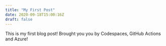 ```yaml
---
title: "My First Post"
date: 2020-09-18T15:00:16Z
draft: false
---
```


This is my first blog post! Brought you you by Codespaces, GitHub Actions and Azure!